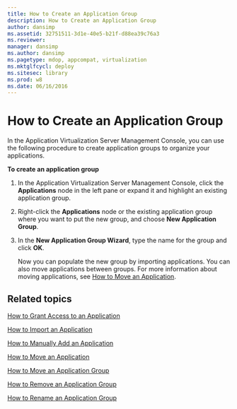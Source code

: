 ```yaml
---
title: How to Create an Application Group
description: How to Create an Application Group
author: dansimp
ms.assetid: 32751511-3d1e-40e5-b21f-d88ea39c76a3
ms.reviewer: 
manager: dansimp
ms.author: dansimp
ms.pagetype: mdop, appcompat, virtualization
ms.mktglfcycl: deploy
ms.sitesec: library
ms.prod: w8
ms.date: 06/16/2016
---
```



# How to Create an Application Group


In the Application Virtualization Server Management Console, you can use the following procedure to create application groups to organize your applications.

**To create an application group**

1.  In the Application Virtualization Server Management Console, click the **Applications** node in the left pane or expand it and highlight an existing application group.

2.  Right-click the **Applications** node or the existing application group where you want to put the new group, and choose **New Application Group**.

3.  In the **New Application Group Wizard**, type the name for the group and click **OK**.

    Now you can populate the new group by importing applications. You can also move applications between groups. For more information about moving applications, see [How to Move an Application](how-to-move-an-application.md).

## Related topics


[How to Grant Access to an Application](how-to-grant-access-to-an-application.md)

[How to Import an Application](how-to-import-an-applicationserver.md)

[How to Manually Add an Application](how-to-manually-add-an-application.md)

[How to Move an Application](how-to-move-an-application.md)

[How to Move an Application Group](how-to-move-an-application-group.md)

[How to Remove an Application Group](how-to-remove-an-application-group.md)

[How to Rename an Application Group](how-to-rename-an-application-group.md)

 

 





